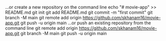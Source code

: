 …or create a new repository on the command line
echo "# movie-app" >> README.md
git init
git add README.md
git commit -m "first commit"
git branch -M main
git remote add origin https://github.com/skhanam16/movie-app.git
git push -u origin main
…or push an existing repository from the command line
git remote add origin https://github.com/skhanam16/movie-app.git
git branch -M main
git push -u origin main